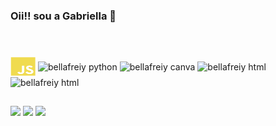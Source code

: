### Oii!! sou a Gabriella 👋
#
<div style="display: inline_block"><br>
<img align="center" alt="bellafreiy js" height="30" width="40" src="https://raw.githubusercontent.com/devicons/devicon/master/icons/javascript/javascript-plain.svg" />
<img align="center" alt="bellafreiy python" height="30" width="40" src="https://cdn.jsdelivr.net/gh/devicons/devicon/icons/python/python-original.svg" />
<img align="center" alt="bellafreiy canva" height="30" width="40"  src="https://cdn.jsdelivr.net/gh/devicons/devicon/icons/canva/canva-original.svg" />
<img align="center" alt="bellafreiy html" height="30" width="40"  src="https://cdn.jsdelivr.net/gh/devicons/devicon/icons/html5/html5-original.svg" />
<img align="center" alt="bellafreiy html" height="30" width="40" src="https://cdn.jsdelivr.net/gh/devicons/devicon/icons/css3/css3-original.svg" />

##

<div> 
  <a href="https://www.linkedin.com/in/gabriella-freitas-0795a3274" target="_blank"><img src="https://img.shields.io/badge/-LinkedIn-%230077B5?style=for-the-badge&logo=linkedin&logoColor=white" target="_blank"></a> 
  <a href="https://www.instagram.com/bellafreiy/" target="_blank"><img src="https://img.shields.io/badge/-Instagram-%23E4405F?style=for-the-badge&logo=instagram&logoColor=white" target="_blank"></a>
  <a href = "mailto:gabriellafreitas.g@hotmail.com"><img src="https://img.shields.io/badge/-Gmail-%23333?style=for-the-badge&logo=gmail&logoColor=white" target="_blank"></a>
  
